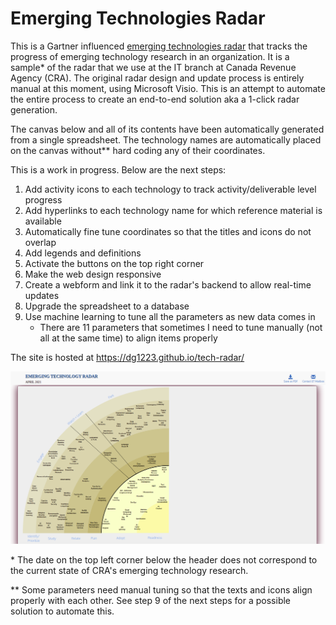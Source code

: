 # Emerging Technologies Radar

This is a Gartner influenced [emerging technologies radar](https://blogs.gartner.com/tuong-nguyen/2020/12/07/gartner-launches-emerging-technologies-radar-2021/) that tracks the progress of emerging technology research in an organization. It is a sample* of the radar that we use at the IT branch at Canada Revenue Agency (CRA). The original radar design and update process is entirely manual at this moment, using Microsoft Visio. This is an attempt to automate the entire process to create an end-to-end solution aka a 1-click radar generation.

The canvas below and all of its contents have been automatically generated from a single spreadsheet. The technology names are automatically placed on the canvas without** hard coding any of their coordinates.

This is a work in progress. Below are the next steps:
1. Add activity icons to each technology to track activity/deliverable level progress
2. Add hyperlinks to each technology name for which reference material is available
3. Automatically fine tune coordinates so that the titles and icons do not overlap
4. Add legends and definitions
5. Activate the buttons on the top right corner
6. Make the web design responsive
7. Create a webform and link it to the radar's backend to allow real-time updates
8. Upgrade the spreadsheet to a database
9. Use machine learning to tune all the parameters as new data comes in
   - There are 11 parameters that sometimes I need to tune manually (not all at the same time) to align items properly

The site is hosted at https://dg1223.github.io/tech-radar/

![Emerging Technology Radar](https://raw.githubusercontent.com/dg1223/tech-radar/master/ET-radar.png)

&ast; The date on the top left corner below the header does not correspond to the current state of CRA's emerging technology research.

&ast;&ast; Some parameters need manual tuning so that the texts and icons align properly with each other. See step 9 of the next steps for a possible solution to automate this.
